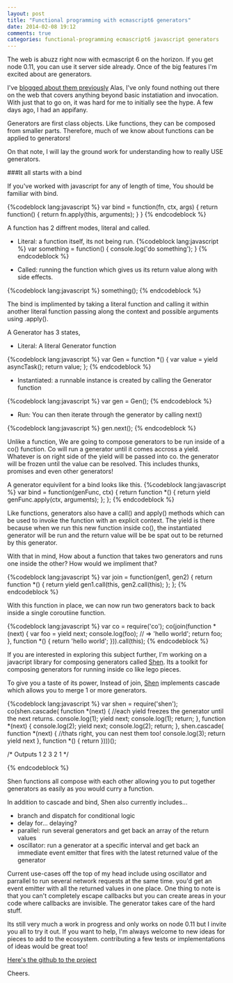 ```yaml
---
layout: post
title: "Functional programming with ecmascript6 generators"
date: 2014-02-08 19:12
comments: true
categories: functional-programming ecmascript6 javascript generators
---
```


The web is abuzz right now with ecmascript 6 on the horizon. If you get node 0.11,
you can use it server side already. Once of the big features I'm excited about 
are generators.

I've [blogged about them previously](http://blog.peterdecroos.com/blog/2014/01/22/javascript-generators-first-impressions/)
Alas, I've only found nothing out there on the web that covers anything beyond basic
instatiation and invocation. With just that to go on, it was hard for me to initially see
the hype. A few days ago, I had an appifany. 

Generators are first class objects. Like functions, they can be composed from smaller parts. Therefore,
much of we know about functions can be applied to generators!

On that note, I will lay the ground work for understanding how to really USE generators.

###It all starts with a bind

If you've worked with javascript for any of length of time, You should be familiar with bind.

{%codeblock lang:javascript %}
  var bind = function(fn, ctx, args) {
    return function() {
      return fn.apply(this, arguments);
    }
  }
{% endcodeblock %}

A function has 2 diffrent modes, literal and called. 

  * Literal: a function itself, its not being run.
    {%codeblock lang:javascript %}
var something = function() {
  console.log('do something');
}
    {% endcodeblock %}

  * Called: running the function which gives us its return value along with side effects.

{%codeblock lang:javascript %}
something();
{% endcodeblock %}

The bind is implimented by taking a literal function and calling it within another
literal function passing along the context and possible arguments using .apply().

A Generator has 3 states,
  
  * Literal: A literal Generator function

 {%codeblock lang:javascript %}
var Gen = function *() {
  var value = yield asyncTask();
  return value;
};
 {% endcodeblock %}
  
  * Instantiated: a runnable instance is created by calling the Generator function

{%codeblock lang:javascript %}
var gen = Gen();
{% endcodeblock %}

  * Run: You can then iterate through the generator by calling next()

{%codeblock lang:javascript %}
gen.next();
{% endcodeblock %}

Unlike a function, We are going to compose generators to be run inside of a co() function.
Co will run a generator until it comes accross a yield. Whatever is on
right side of the yield will be passed into co. the generator will be frozen until the
value can be resolved. This includes thunks, promises and even other generators!

A generator equivilent for a bind looks like this.
{%codeblock lang:javascript %}
var bind = function(genFunc, ctx) {
  return function *() {
    return yield genFunc.apply(ctx, arguments);
  };
};
{% endcodeblock %}

Like functions, generators also have a call() and apply() methods which can be used
to invoke the function with an explicit context. The yield is there because when we 
run this new function inside co(), the instantiated generator will be run and the
return value will be be spat out to be returned by this generator.

With that in mind, How about a function that takes two generators and runs one inside
the other? How would we impliment that?


{%codeblock lang:javascript %}
var join = function(gen1, gen2) {
  return function *() {
    return yield gen1.call(this, gen2.call(this);
  };
};
{% endcodeblock %}

With this function in place, we can now run two generators back to back inside 
a single coroutiine function.

{%codeblock lang:javascript %}
var co = require('co');
co(join(function *(next) {
  var foo = yield next;
  console.log(foo); // => 'hello world';
  return foo;
}, function *() {
  return 'hello world';
})).call(this);
{% endcodeblock %}

If you are interested in exploring this subject further, I'm working on a javacript
library for composing generators called [Shen](https://github.com/cultofmetatron/Shen).
Its a toolkit for composing generators for running inside co like lego pieces.

To give you a taste of its power, Instead of join,
[Shen](https://github.com/cultofmetatron/Shen) implements cascade which allows you to 
merge 1 or more generators.

{%codeblock lang:javascript %}
var shen = require('shen');
co(shen.cascade(
  function *(next) {
//each yield freezes the generator until the next returns.
    console.log(1);
    yield next;
    console.log(1);
    return;
  },
  function *(next) {
    console.log(2);
    yield next;
    console.log(2);
    return;
  },
  shen.cascade(
    function *(next) {
      //thats right, you can nest them too!
      console.log(3);
      return yield next
    },
    function *() {
      return
  })))();

/* Outputs
    1
    2
    3
    2
    1
  */


{% endcodeblock %}


Shen functions all compose with each other allowing you to put together generators
as easily as you would curry a function.

In addition to cascade and bind, Shen also currently includes...

  * branch and dispatch for conditional logic
  * delay for... delaying?
  * parallel: run several generators and get back an array of the return values
  * oscillator: run a generator at a specific interval and get back an immediate event emitter 
  that fires with the latest returned value of the generator

Current use-cases off the top of my head include using oscillator and parrallel to run several 
network requests at the same time. you'd get an event emitter with all the returned values in
one place. One thing to note is that you can't completely escape callbacks but you can create
areas in your code where callbacks are invisible. The generator takes care of the hard stuff.

Its still very much a work in progress and only works on node 0.11 but I invite you all to try it out. 
If you want to help, I'm always welcome to new ideas for pieces to add to the ecosystem. 
contributing a few tests or implementations of ideas would be great too!

[Here's the github to the project](https://github.com/cultofmetatron/Shen) 


Cheers.

